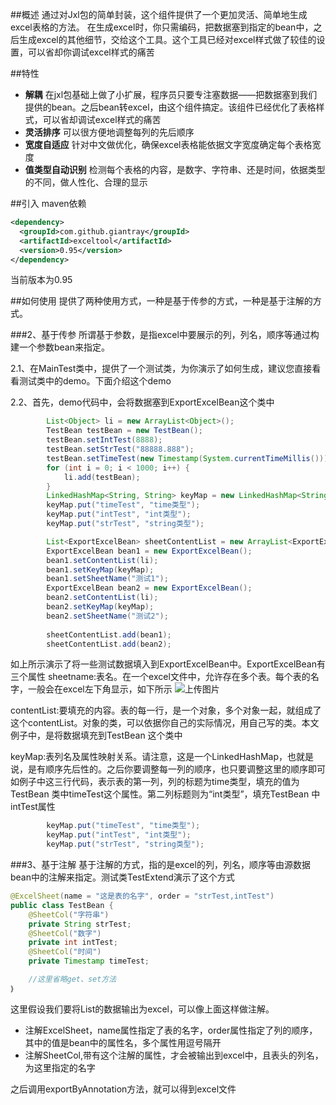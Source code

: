 ##概述
通过对Jxl包的简单封装，这个组件提供了一个更加灵活、简单地生成excel表格的方法。
在生成excel时，你只需编码，把数据塞到指定的bean中，之后生成excel的其他细节，交给这个工具。这个工具已经对excel样式做了较佳的设置，可以省却你调试excel样式的痛苦

##特性
- **解耦** 在jxl包基础上做了小扩展，程序员只要专注塞数据——把数据塞到我们提供的bean。之后bean转excel，由这个组件搞定。该组件已经优化了表格样式，可以省却调试excel样式的痛苦
- **灵活排序** 可以很方便地调整每列的先后顺序
- **宽度自适应** 针对中文做优化，确保excel表格能依据文字宽度确定每个表格宽度
- **值类型自动识别** 检测每个表格的内容，是数字、字符串、还是时间，依据类型的不同，做人性化、合理的显示

##引入
maven依赖

```xml
<dependency>
  <groupId>com.github.giantray</groupId>
  <artifactId>exceltool</artifactId>
  <version>0.95</version>
</dependency>
```
当前版本为0.95


##如何使用
提供了两种使用方式，一种是基于传参的方式，一种是基于注解的方式。

###2、基于传参
所谓基于参数，是指excel中要展示的列，列名，顺序等通过构建一个参数bean来指定。

2.1、在MainTest类中，提供了一个测试类，为你演示了如何生成，建议您直接看看测试类中的demo。下面介绍这个demo

2.2、首先，demo代码中，会将数据塞到ExportExcelBean这个类中
```java
		List<Object> li = new ArrayList<Object>();
		TestBean testBean = new TestBean();
		testBean.setIntTest(8888);
		testBean.setStrTest("88888.888");
		testBean.setTimeTest(new Timestamp(System.currentTimeMillis()));
		for (int i = 0; i < 1000; i++) {
			li.add(testBean);
		}
		LinkedHashMap<String, String> keyMap = new LinkedHashMap<String, String>();
		keyMap.put("timeTest", "time类型");
		keyMap.put("intTest", "int类型");
		keyMap.put("strTest", "string类型");

		List<ExportExcelBean> sheetContentList = new ArrayList<ExportExcelBean>();
		ExportExcelBean bean1 = new ExportExcelBean();
		bean1.setContentList(li);
		bean1.setKeyMap(keyMap);
		bean1.setSheetName("测试1");
		ExportExcelBean bean2 = new ExportExcelBean();
		bean2.setContentList(li);
		bean2.setKeyMap(keyMap);
		bean2.setSheetName("测试2");
		
		sheetContentList.add(bean1);
		sheetContentList.add(bean2);
```
如上所示演示了将一些测试数据填入到ExportExcelBean中。ExportExcelBean有三个属性
sheetname:表名。在一个excel文件中，允许存在多个表。每个表的名字，一般会在excel左下角显示，如下所示
![上传图片](http://image.game.yy.com/o/cloudapp/25586759/170x170/201506-bbc2a60f_094e_498b_87e7_2ead79ca9536.png)

contentList:要填充的内容。表的每一行，是一个对象，多个对象一起，就组成了这个contentList。对象的类，可以依据你自己的实际情况，用自己写的类。本文例子中，是将数据填充到TestBean 这个类中

keyMap:表列名及属性映射关系。请注意，这是一个LinkedHashMap，也就是说，是有顺序先后性的。之后你要调整每一列的顺序，也只要调整这里的顺序即可
如例子中这三行代码，表示表的第一列，列的标题为time类型，填充的值为TestBean 类中timeTest这个属性。第二列标题则为“int类型”，填充TestBean 中intTest属性
```java
		keyMap.put("timeTest", "time类型");
		keyMap.put("intTest", "int类型");
		keyMap.put("strTest", "string类型");

```


###3、基于注解
基于注解的方式，指的是excel的列，列名，顺序等由源数据bean中的注解来指定。测试类TestExtend演示了这个方式

```java
@ExcelSheet(name = "这是表的名字", order = "strTest,intTest")
public class TestBean {
	@SheetCol("字符串")
	private String strTest;
	@SheetCol("数字")
	private int intTest;
	@SheetCol("时间")
	private Timestamp timeTest;

	//这里省略get、set方法
｝

```

这里假设我们要将List<TestBean>的数据输出为excel，可以像上面这样做注解。
- 注解ExcelSheet，name属性指定了表的名字，order属性指定了列的顺序，其中的值是bean中的属性名，多个属性用逗号隔开
- 注解SheetCol,带有这个注解的属性，才会被输出到excel中，且表头的列名，为这里指定的名字

之后调用exportByAnnotation方法，就可以得到excel文件